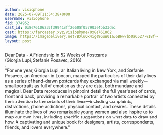 ```yaml
---
author: visiophone
date: 2025-07-09T11:54:38+0000
username: visiophone
fid: 374952
cast_id: 0x8e76106233f39941dff26608f057903e4bb33dec
cast: https://farcaster.xyz/visiophone/0x8e761062
image: https://imagedelivery.net/BXluQx4ige9GuW0Ia56BHw/b50a6527-618f-4695-c440-919e03ab9600/original
layout: post
---
```

Dear Data - A Friendship in 52 Weeks of Postcards  
(Giorgia Lupi, Stefanie Posavec, 2016)  
.  
"For one year, Giorgia Lupi, an Italian living in New York, and Stefanie Posavec, an American in London, mapped the particulars of their daily lives as a series of hand-drawn postcards they exchanged via mail weekly—small portraits as full of emotion as they are data, both mundane and magical. Dear Data reproduces in pinpoint detail the full year's set of cards, front and back, providing a remarkable portrait of two artists connected by their attention to the details of their lives—including complaints, distractions, phone addictions, physical contact, and desires. These details illuminate the lives of two remarkable young women and also inspire us to map our own lives, including specific suggestions on what data to draw and how. A captivating and unique book for designers, artists, correspondents, friends, and lovers everywhere."  

<img src='https://imagedelivery.net/BXluQx4ige9GuW0Ia56BHw/b50a6527-618f-4695-c440-919e03ab9600/original' alt='' referrerpolicy='no-referrer'/>